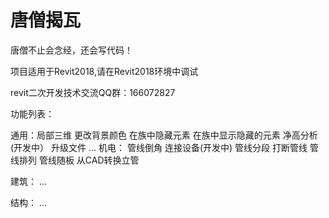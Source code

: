 # 唐僧揭瓦


唐僧不止会念经，还会写代码！

项目适用于Revit2018,请在Revit2018环境中调试

revit二次开发技术交流QQ群：166072827

功能列表：

通用：局部三维
     更改背景颜色
     在族中隐藏元素
     在族中显示隐藏的元素
     净高分析(开发中）
     升级文件
     ...
机电：
     管线倒角
     连接设备(开发中)
     管线分段
     打断管线
     管线排列
     管线随板
     从CAD转换立管
     
建筑：
     ...
     
     
     
结构：
     ...
